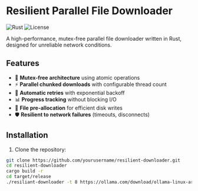 
# Resilient Parallel File Downloader

![Rust](https://img.shields.io/badge/Rust-1.70+-orange.svg)
![License](https://img.shields.io/badge/License-MIT-blue.svg)

A high-performance, mutex-free parallel file downloader written in Rust, designed for unreliable network conditions.

## Features

- 🚀 **Mutex-free architecture** using atomic operations
- ⚡ **Parallel chunked downloads** with configurable thread count
- 🔄 **Automatic retries** with exponential backoff
- 📊 **Progress tracking** without blocking I/O
- 💾 **File pre-allocation** for efficient disk writes
- 🛡️ **Resilient to network failures** (timeouts, disconnects)

## Installation

1. Clone the repository:
```bash
git clone https://github.com/yourusername/resilient-downloader.git
cd resilient-downloader
cargo build -r
cd target/release
./resiliant-downloader -t 8 https://ollama.com/download/ollama-linux-arm64.tgz
